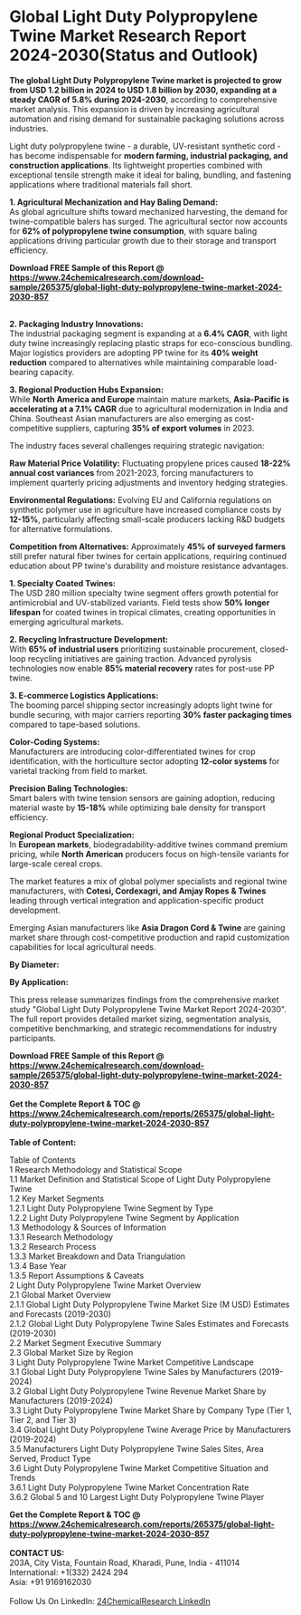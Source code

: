 <h1>Global Light Duty Polypropylene Twine Market Research Report 2024-2030(Status and Outlook)</h1><p><strong>The global Light Duty Polypropylene Twine market is projected to grow from USD 1.2 billion in 2024 to USD 1.8 billion by 2030, expanding at a steady CAGR of 5.8% during 2024-2030</strong>, according to comprehensive market analysis. This expansion is driven by increasing agricultural automation and rising demand for sustainable packaging solutions across industries.</p><p>Light duty polypropylene twine - a durable, UV-resistant synthetic cord - has become indispensable for <strong>modern farming, industrial packaging, and construction applications</strong>. Its lightweight properties combined with exceptional tensile strength make it ideal for baling, bundling, and fastening applications where traditional materials fall short.</p><p><strong>1. Agricultural Mechanization and Hay Baling Demand:</strong><br>
As global agriculture shifts toward mechanized harvesting, the demand for twine-compatible balers has surged. The agricultural sector now accounts for <strong>62% of polypropylene twine consumption</strong>, with square baling applications driving particular growth due to their storage and transport efficiency.</p><div><b>Download FREE Sample of this Report @ 
            <a href="https://www.24chemicalresearch.com/download-sample/265375/global-light-duty-polypropylene-twine-market-2024-2030-857">
            https://www.24chemicalresearch.com/download-sample/265375/global-light-duty-polypropylene-twine-market-2024-2030-857</a></b></div><br><p><strong>2. Packaging Industry Innovations:</strong><br>
The industrial packaging segment is expanding at a <strong>6.4% CAGR</strong>, with light duty twine increasingly replacing plastic straps for eco-conscious bundling. Major logistics providers are adopting PP twine for its <strong>40% weight reduction</strong> compared to alternatives while maintaining comparable load-bearing capacity.</p><p><strong>3. Regional Production Hubs Expansion:</strong><br>
While <strong>North America and Europe</strong> maintain mature markets, <strong>Asia-Pacific is accelerating at a 7.1% CAGR</strong> due to agricultural modernization in India and China. Southeast Asian manufacturers are also emerging as cost-competitive suppliers, capturing <strong>35% of export volumes</strong> in 2023.</p><p>The industry faces several challenges requiring strategic navigation:</p><p><strong>Raw Material Price Volatility:</strong> Fluctuating propylene prices caused <strong>18-22% annual cost variances</strong> from 2021-2023, forcing manufacturers to implement quarterly pricing adjustments and inventory hedging strategies.</p><p><strong>Environmental Regulations:</strong> Evolving EU and California regulations on synthetic polymer use in agriculture have increased compliance costs by <strong>12-15%</strong>, particularly affecting small-scale producers lacking R&amp;D budgets for alternative formulations.</p><p><strong>Competition from Alternatives:</strong> Approximately <strong>45% of surveyed farmers</strong> still prefer natural fiber twines for certain applications, requiring continued education about PP twine's durability and moisture resistance advantages.</p><p><strong>1. Specialty Coated Twines:</strong><br>
The USD 280 million specialty twine segment offers growth potential for antimicrobial and UV-stabilized variants. Field tests show <strong>50% longer lifespan</strong> for coated twines in tropical climates, creating opportunities in emerging agricultural markets.</p><p><strong>2. Recycling Infrastructure Development:</strong><br>
With <strong>65% of industrial users</strong> prioritizing sustainable procurement, closed-loop recycling initiatives are gaining traction. Advanced pyrolysis technologies now enable <strong>85% material recovery</strong> rates for post-use PP twine.</p><p><strong>3. E-commerce Logistics Applications:</strong><br>
The booming parcel shipping sector increasingly adopts light twine for bundle securing, with major carriers reporting <strong>30% faster packaging times</strong> compared to tape-based solutions.</p><p><strong>Color-Coding Systems:</strong><br>
	Manufacturers are introducing color-differentiated twines for crop identification, with the horticulture sector adopting <strong>12-color systems</strong> for varietal tracking from field to market.</p><p><strong>Precision Baling Technologies:</strong><br>
	Smart balers with twine tension sensors are gaining adoption, reducing material waste by <strong>15-18%</strong> while optimizing bale density for transport efficiency.</p><p><strong>Regional Product Specialization:</strong><br>
	In <strong>European markets</strong>, biodegradability-additive twines command premium pricing, while <strong>North American</strong> producers focus on high-tensile variants for large-scale cereal crops.</p><p>The market features a mix of global polymer specialists and regional twine manufacturers, with <strong>Cotesi, Cordexagri, and Amjay Ropes &amp; Twines</strong> leading through vertical integration and application-specific product development.</p><p>Emerging Asian manufacturers like <strong>Asia Dragon Cord &amp; Twine</strong> are gaining market share through cost-competitive production and rapid customization capabilities for local agricultural needs.</p><p><strong>By Diameter:</strong></p><p><strong>By Application:</strong></p><p>This press release summarizes findings from the comprehensive market study "Global Light Duty Polypropylene Twine Market Report 2024-2030". The full report provides detailed market sizing, segmentation analysis, competitive benchmarking, and strategic recommendations for industry participants.</p><div><b>Download FREE Sample of this Report @ 
            <a href="https://www.24chemicalresearch.com/download-sample/265375/global-light-duty-polypropylene-twine-market-2024-2030-857">
            https://www.24chemicalresearch.com/download-sample/265375/global-light-duty-polypropylene-twine-market-2024-2030-857</a></b></div><br><div><b>Get the Complete Report & TOC @ 
            <a href="https://www.24chemicalresearch.com/reports/265375/global-light-duty-polypropylene-twine-market-2024-2030-857">
            https://www.24chemicalresearch.com/reports/265375/global-light-duty-polypropylene-twine-market-2024-2030-857</a></b></div><br>
            <b>Table of Content:</b><p>Table of Contents<br />
1 Research Methodology and Statistical Scope<br />
1.1 Market Definition and Statistical Scope of Light Duty Polypropylene Twine<br />
1.2 Key Market Segments<br />
1.2.1 Light Duty Polypropylene Twine Segment by Type<br />
1.2.2 Light Duty Polypropylene Twine Segment by Application<br />
1.3 Methodology & Sources of Information<br />
1.3.1 Research Methodology<br />
1.3.2 Research Process<br />
1.3.3 Market Breakdown and Data Triangulation<br />
1.3.4 Base Year<br />
1.3.5 Report Assumptions & Caveats<br />
2 Light Duty Polypropylene Twine Market Overview<br />
2.1 Global Market Overview<br />
2.1.1 Global Light Duty Polypropylene Twine Market Size (M USD) Estimates and Forecasts (2019-2030)<br />
2.1.2 Global Light Duty Polypropylene Twine Sales Estimates and Forecasts (2019-2030)<br />
2.2 Market Segment Executive Summary<br />
2.3 Global Market Size by Region<br />
3 Light Duty Polypropylene Twine Market Competitive Landscape<br />
3.1 Global Light Duty Polypropylene Twine Sales by Manufacturers (2019-2024)<br />
3.2 Global Light Duty Polypropylene Twine Revenue Market Share by Manufacturers (2019-2024)<br />
3.3 Light Duty Polypropylene Twine Market Share by Company Type (Tier 1, Tier 2, and Tier 3)<br />
3.4 Global Light Duty Polypropylene Twine Average Price by Manufacturers (2019-2024)<br />
3.5 Manufacturers Light Duty Polypropylene Twine Sales Sites, Area Served, Product Type<br />
3.6 Light Duty Polypropylene Twine Market Competitive Situation and Trends<br />
3.6.1 Light Duty Polypropylene Twine Market Concentration Rate<br />
3.6.2 Global 5 and 10 Largest Light Duty Polypropylene Twine Player</p><div><b>Get the Complete Report & TOC @ 
            <a href="https://www.24chemicalresearch.com/reports/265375/global-light-duty-polypropylene-twine-market-2024-2030-857">
            https://www.24chemicalresearch.com/reports/265375/global-light-duty-polypropylene-twine-market-2024-2030-857</a></b></div><br><b>CONTACT US:</b><br>
            203A, City Vista, Fountain Road, Kharadi, Pune, India - 411014<br>
            International: +1(332) 2424 294<br>
            Asia: +91 9169162030 <br><br>
            Follow Us On LinkedIn: <a href="https://www.linkedin.com/company/24chemicalresearch/">24ChemicalResearch LinkedIn</a>